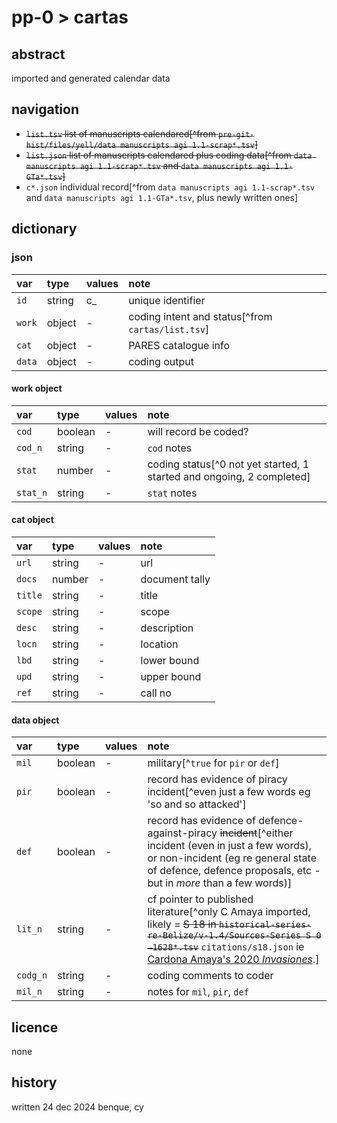 # pp-0 > cartas
## abstract
imported and generated calendar data
## navigation
- ~~`list.tsv` list of manuscripts calendared[^from `pre-git-hist/files/yell/data manuscripts agi 1.1-scrap*.tsv`]~~
- ~~`list.json` list of manuscripts calendared plus coding data[^from `data manuscripts agi 1.1-scrap*.tsv` and `data manuscripts agi 1.1-GTa*.tsv`]~~
- `c*.json` individual record[^from `data manuscripts agi 1.1-scrap*.tsv` and `data manuscripts agi 1.1-GTa*.tsv`, plus newly written ones]
## dictionary
### json
| var | type | values | note |
|:--|:--|:--|:--|
| `id` | string | c_ | unique identifier |
| `work` | object | - | coding intent and status[^from `cartas/list.tsv`] |
| `cat` | object | - | PARES catalogue info |
| `data` | object | - | coding output |

#### work object
| var | type | values | note |
|:--|:--|:--|:--|
| `cod` | boolean | - | will record be coded? |
| `cod_n` | string | - | `cod` notes |
| `stat` | number | - | coding status[^0 not yet started, 1 started and ongoing, 2 completed] |
| `stat_n` | string | - | `stat` notes |
#### cat object
| var | type | values | note |
|:--|:--|:--|:--|
| `url` | string | - | url |
| `docs` | number | - | document tally |
| `title` | string | - | title |
| `scope` | string | - | scope |
| `desc` | string | - | description |
| `locn` | string | - | location |
| `lbd` | string | - | lower bound |
| `upd` | string | - | upper bound |
| `ref` | string | - | call no |
#### data object
| var | type | values | note |
|:--|:--|:--|:--|
| `mil` | boolean | - | military[^`true` for `pir` or `def`] |
| `pir` | boolean | - | record has evidence of piracy incident[^even just a few words eg 'so and so attacked'] |
| `def` | boolean | - | record has evidence of defence-against-piracy ~~incident~~[^either incident (even in just a few words), or non-incident (eg re general state of defence, defence proposals, etc - but in *more* than a few words)] |
| `lit_n` | string | - | cf pointer to published literature[^only C Amaya imported, likely = ~~S 18 in `historical-series-re-Belize/v-1.4/Sources-Series S 0—1628*.tsv`~~ `citations/s18.json` ie [Cardona Amaya's 2020 *Invasiones*](https://shs.hal.science/halshs-02540842v1).] |
| `codg_n` | string | - | coding comments to coder |
| `mil_n` | string | - | notes for `mil`, `pir`, `def` |

## licence
none
## history
written 24 dec 2024 benque, cy